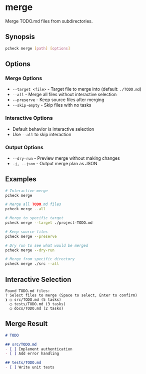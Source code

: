 # merge

Merge TODO.md files from subdirectories.

## Synopsis

```bash
pcheck merge [path] [options]
```

## Options

### Merge Options
- `--target <file>` - Target file to merge into (default: `./TODO.md`)
- `--all` - Merge all files without interactive selection
- `--preserve` - Keep source files after merging
- `--skip-empty` - Skip files with no tasks

### Interactive Options
- Default behavior is interactive selection
- Use `--all` to skip interaction

### Output Options
- `--dry-run` - Preview merge without making changes
- `-j, --json` - Output merge plan as JSON

## Examples

```bash
# Interactive merge
pcheck merge

# Merge all TODO.md files
pcheck merge --all

# Merge to specific target
pcheck merge --target ./project-TODO.md

# Keep source files
pcheck merge --preserve

# Dry run to see what would be merged
pcheck merge --dry-run

# Merge from specific directory
pcheck merge ./src --all
```

## Interactive Selection

```
Found TODO.md files:
? Select files to merge (Space to select, Enter to confirm)
❯ ◯ src/TODO.md (5 tasks)
  ◯ tests/TODO.md (3 tasks)
  ◯ docs/TODO.md (2 tasks)
```

## Merge Result

```markdown
# TODO

## src/TODO.md
- [ ] Implement authentication
- [ ] Add error handling

## tests/TODO.md
- [ ] Write unit tests
```